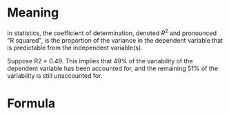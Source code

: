 # Meaning
In statistics, the coefficient of determination, denoted $R^2$
and pronounced "R squared", is the proportion of the variance in
the dependent variable that is predictable from the independent variable(s).

Suppose R2 = 0.49. This implies that 49% of the variability of the dependent variable has been accounted for, and the remaining 51% of the variability is still unaccounted for. 

# Formula
